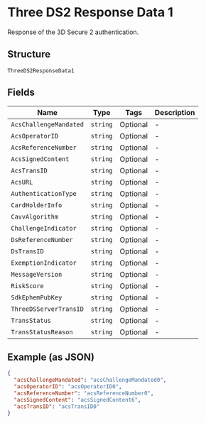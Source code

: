 
# Three DS2 Response Data 1

Response of the 3D Secure 2 authentication.

## Structure

`ThreeDS2ResponseData1`

## Fields

| Name | Type | Tags | Description |
|  --- | --- | --- | --- |
| `AcsChallengeMandated` | `string` | Optional | - |
| `AcsOperatorID` | `string` | Optional | - |
| `AcsReferenceNumber` | `string` | Optional | - |
| `AcsSignedContent` | `string` | Optional | - |
| `AcsTransID` | `string` | Optional | - |
| `AcsURL` | `string` | Optional | - |
| `AuthenticationType` | `string` | Optional | - |
| `CardHolderInfo` | `string` | Optional | - |
| `CavvAlgorithm` | `string` | Optional | - |
| `ChallengeIndicator` | `string` | Optional | - |
| `DsReferenceNumber` | `string` | Optional | - |
| `DsTransID` | `string` | Optional | - |
| `ExemptionIndicator` | `string` | Optional | - |
| `MessageVersion` | `string` | Optional | - |
| `RiskScore` | `string` | Optional | - |
| `SdkEphemPubKey` | `string` | Optional | - |
| `ThreeDSServerTransID` | `string` | Optional | - |
| `TransStatus` | `string` | Optional | - |
| `TransStatusReason` | `string` | Optional | - |

## Example (as JSON)

```json
{
  "acsChallengeMandated": "acsChallengeMandated0",
  "acsOperatorID": "acsOperatorID0",
  "acsReferenceNumber": "acsReferenceNumber0",
  "acsSignedContent": "acsSignedContent6",
  "acsTransID": "acsTransID0"
}
```

